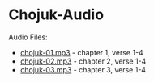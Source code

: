 # Chojuk-Audio

Audio Files:

- [chojuk-01.mp3](https://github.com/tadhondup/Chojuk-Audio/releases/download/v0.1-audio/chojuk-01.mp3) - chapter 1, verse 1-4
- [chojuk-02.mp3](https://github.com/tadhondup/Chojuk-Audio/releases/download/v0.1-audio/chojuk-02.mp3) - chapter 2, verse 1-4
- [chojuk-03.mp3](https://github.com/tadhondup/Chojuk-Audio/releases/download/v0.1-audio/chojuk-03.mp3) - chapter 3, verse 1-4
